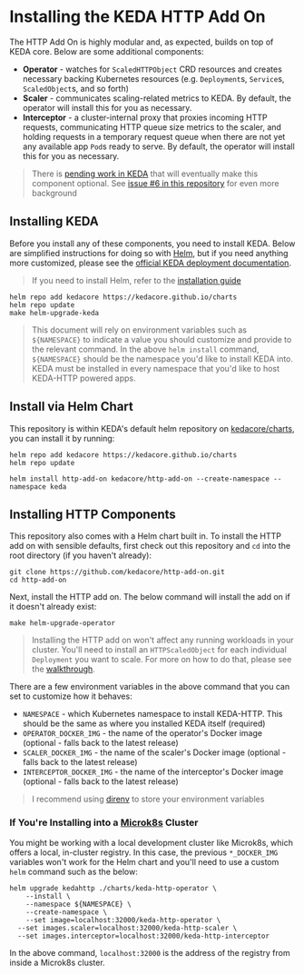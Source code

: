 # Installing the KEDA HTTP Add On

The HTTP Add On is highly modular and, as expected, builds on top of KEDA core. Below are some additional components:

- **Operator** - watches for `ScaledHTTPObject` CRD resources and creates necessary backing Kubernetes resources (e.g. `Deployment`s, `Service`s, `ScaledObject`s, and so forth)
- **Scaler** - communicates scaling-related metrics to KEDA. By default, the operator will install this for you as necessary.
- **Interceptor** - a cluster-internal proxy that proxies incoming HTTP requests, communicating HTTP queue size metrics to the scaler, and holding requests in a temporary request queue when there are not yet any available app `Pod`s ready to serve. By default, the operator will install this for you as necessary.

>There is [pending work in KEDA](https://github.com/kedacore/keda/issues/615) that will eventually make this component optional. See [issue #6 in this repository](https://github.com/kedacore/http-add-on/issues/6) for even more background

## Installing KEDA

Before you install any of these components, you need to install KEDA. Below are simplified instructions for doing so with [Helm](https://helm.sh), but if you need anything more customized, please see the [official KEDA deployment documentation](https://keda.sh/docs/2.0/deploy/).

>If you need to install Helm, refer to the [installation guide](https://helm.sh/docs/intro/install/)

```shell
helm repo add kedacore https://kedacore.github.io/charts
helm repo update
make helm-upgrade-keda
```

>This document will rely on environment variables such as `${NAMESPACE}` to indicate a value you should customize and provide to the relevant command. In the above `helm install` command, `${NAMESPACE}` should be the namespace you'd like to install KEDA into. KEDA must be installed in every namespace that you'd like to host KEDA-HTTP powered apps.

## Install via Helm Chart

This repository is within KEDA's default helm repository on [kedacore/charts](http://github.com/kedacore/charts), you can install it by running:

```console
helm repo add kedacore https://kedacore.github.io/charts
helm repo update

helm install http-add-on kedacore/http-add-on --create-namespace --namespace keda
```

## Installing HTTP Components

This repository also comes with a Helm chart built in. To install the HTTP add on with sensible defaults, first check out this repository and `cd` into the root directory (if you haven't already):

```shell
git clone https://github.com/kedacore/http-add-on.git
cd http-add-on
```

Next, install the HTTP add on. The below command will install the add on if it doesn't already exist:

```shell
make helm-upgrade-operator
```

>Installing the HTTP add on won't affect any running workloads in your cluster. You'll need to install an `HTTPScaledObject` for each individual `Deployment` you want to scale. For more on how to do that, please see the [walkthrough](./walkthrough.md).

There are a few environment variables in the above command that you can set to customize how it behaves:

- `NAMESPACE` - which Kubernetes namespace to install KEDA-HTTP. This should be the same as where you installed KEDA itself (required)
- `OPERATOR_DOCKER_IMG` - the name of the operator's Docker image (optional - falls back to the latest release)
- `SCALER_DOCKER_IMG` - the name of the scaler's Docker image (optional - falls back to the latest release)
- `INTERCEPTOR_DOCKER_IMG` - the name of the interceptor's Docker image (optional - falls back to the latest release)

>I recommend using [direnv](https://direnv.net/) to store your environment variables

### If You're Installing into a [Microk8s](https://microk8s.io) Cluster

You might be working with a local development cluster like Microk8s, which offers a local, in-cluster registry. In this case, the previous `*_DOCKER_IMG` variables won't work for the Helm chart and you'll need to use a custom `helm` command such as the below:

```shell
helm upgrade kedahttp ./charts/keda-http-operator \
    --install \
    --namespace ${NAMESPACE} \
    --create-namespace \
    --set image=localhost:32000/keda-http-operator \
  --set images.scaler=localhost:32000/keda-http-scaler \
  --set images.interceptor=localhost:32000/keda-http-interceptor
```

In the above command, `localhost:32000` is the address of the registry from inside a Microk8s cluster.
